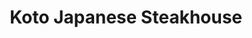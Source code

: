 ---
layout: place
title: Koto Japanese Steakhouse
permalink: /indiana/noblesville/koto-japanese-steakhouse.html
stateAbbr: IN
stateName: Indiana
cityName: Noblesville
seo:
  type: restaurant
  links: https://www.kotofishers.com/
place_id: ChIJT-xM6GHJFIgRSowJ0UO51e8
photos:
  - name: >-
      places/ChIJT-xM6GHJFIgRSowJ0UO51e8/photos/AeeoHcJhgKKK7lUDTeRInQIH5fKz9fXPRUv6PmIRQDppXuMRio1m2nlwepGp-ZJDYSIIZVVxmlPUn7pJ6pen5oW53JuEg7ZMetweAdubyiAop_tb4DKAauPEAWoCPJgXIMKRa8Lf4G3UWM_eFpo-xyDRh1PZ4hlbaWM2c6VAlKqyVY3xSjqF_w5caM8hcEdU70tsI-Nim1MLuWv8vta_JSb8_5OEzK6LbYt9t94L1e6rYdCoPRn5ofBxeidj2vLjv7e7n4uvlnLPRbkEweUGi4SC18DMxP_VQd3LCl50uc70_Y6GaZviioNGx1A6oMoq1RY38oVE7DY3kL7CcjQ6kGFqh9ryE_M6RuEWahpQs5IWwvlABGh5Ev8xNZNkOJ7CgyInzVgzq9zHJgfcuF3Z6WO88cv2NJjeZqh6EHA5x8yuRue-jw
    widthPx: 1600
    heightPx: 901
    authorAttributions:
      - displayName: redwards 2020
        uri: https://maps.google.com/maps/contrib/114543349634991947686
        photoUri: >-
          https://lh3.googleusercontent.com/a-/ALV-UjW0rI1HJYVB-eWn2bLxnUdqMppYlGYh8_YTaK-sFtx4KS1V1SGnSA=s100-p-k-no-mo
    flagContentUri: >-
      https://www.google.com/local/imagery/report/?cb_client=maps_api_places.places_api&image_key=!1e10!2sCIHM0ogKEICAgICkmazkVg&hl=en-US
    googleMapsUri: >-
      https://www.google.com/maps/place//data=!3m4!1e2!3m2!1sCIHM0ogKEICAgICkmazkVg!2e10!4m2!3m1!1s0x8814c961e84cec4f:0xefd5b943d1098c4a
  - name: >-
      places/ChIJT-xM6GHJFIgRSowJ0UO51e8/photos/AeeoHcLBiOeB5lqDLX53WpRBweV0WBmP-MVEDJgYni2FMT_lTJdbhJFgVqh3IOuJE0L4SiA4lWPmZoNfyowcxDnb_Dzp3DNSkZzOJt3nX6PQBftyMRYeg0JnJzMc401GTiaNH80im048SLBcTAc0dNOUEn0Avr3zzQNRGZp4Wyh9BLsnHWylbqdOoBgLhrsOvDMb8CSqiplF3TxzbnNLrsTGW_gbpj6E6WDDcSiWMjESrR90fszO6qU-cU89Vdk2JcoUtMc668868z2Ly34-w42Kpc9FnBOYXlxWP3ifnZcgp-vQaQ
    widthPx: 1080
    heightPx: 1080
    authorAttributions:
      - displayName: Koto Japanese Steakhouse
        uri: https://maps.google.com/maps/contrib/108222714104921103607
        photoUri: >-
          https://lh3.googleusercontent.com/a/ACg8ocLGQhDyssuT0bklrw9pX52ipPwiA7absWhd2BJsy9O9cZvsNg=s100-p-k-no-mo
    flagContentUri: >-
      https://www.google.com/local/imagery/report/?cb_client=maps_api_places.places_api&image_key=!1e10!2sAF1QipPeJBL-2K3NfIQ9jCyI072xDdfplwQdC5GgKt0J&hl=en-US
    googleMapsUri: >-
      https://www.google.com/maps/place//data=!3m4!1e2!3m2!1sAF1QipPeJBL-2K3NfIQ9jCyI072xDdfplwQdC5GgKt0J!2e10!4m2!3m1!1s0x8814c961e84cec4f:0xefd5b943d1098c4a
  - name: >-
      places/ChIJT-xM6GHJFIgRSowJ0UO51e8/photos/AeeoHcL_-L8JLBDyCVKAmxbBC94nV1MStI6dNaVHAXFJiPco0zwgyBq9erTwRJwMrj-N7x0-Wq4-nmBbaEeNBOHXxzfj4VnCDyt3yezas2RgtrnXaTDEjb5otGbmg4Of-99yeHkm1Kk99oqESGEME6tOcT-wAzK_s8VNDIFrHaHiW449DECRkg_iPR_xnUuvzCJ-c0VyL1Aj0WFRzybeuyG_0YBwGUwd1gbWHhIjruJZMOB_dSVEqtuuSM10OBu6LngRo0ee8w9CTuLQo9uXo_1vx84xiUTqDdz-8vXmnaJA7YBtbj9eniPbK21qedS2lAnK1QSbTPnvsIBs4jY0--h6MX8TPkiRqE4z1ih0vogLEYm29RscOvFYUALAvP2s9DhbuslNzpV-RN4EbTIsvxhbeVxYdz-kYhLSEXSdO4MU-FsQXw
    widthPx: 3600
    heightPx: 4800
    authorAttributions:
      - displayName: Kenia Liceth
        uri: https://maps.google.com/maps/contrib/101042589950150509861
        photoUri: >-
          https://lh3.googleusercontent.com/a-/ALV-UjXNsZqIqfIbRjIKs6BHw0-DRN6Ftue7aY8IwgaHybcD4EmcByb6ew=s100-p-k-no-mo
    flagContentUri: >-
      https://www.google.com/local/imagery/report/?cb_client=maps_api_places.places_api&image_key=!1e10!2sCIHM0ogKEICAgIC_95L7NA&hl=en-US
    googleMapsUri: >-
      https://www.google.com/maps/place//data=!3m4!1e2!3m2!1sCIHM0ogKEICAgIC_95L7NA!2e10!4m2!3m1!1s0x8814c961e84cec4f:0xefd5b943d1098c4a
  - name: >-
      places/ChIJT-xM6GHJFIgRSowJ0UO51e8/photos/AeeoHcLF0A9U1lTLLY8H1oj6vH4E3N88_Czks_85fv_lfTbgo7edZy1XxI6HYpQ9H7_K0WpotVnEvjmJ3abFX6Lz_8KfWrtSqhoTtbKfYC3n5ROa_vkW6yzl6ME2U-WvLzir2Qrl3hz5SmFtQVVTe-WsR4XQjG6RUfwXKsdzJQrJS3YfuPevi2q60Rn8nbS1cCLe0He59OnruV_K8g1OMKFLq5no71RBuWZBSPdP4NS9BLa7vgMlnwLxcnw40dBZEi0N9pye6SZAOKCpJTQ8QvxPCWxH2Ny1HKpKtXQLy5eZ0TuI-q8gsrpENjscXeyx5EVyu8frNfUukFwNEv3lgYoGJZ9rWfmhRWpFsWPdMhZLxOCbLrR00dVYqGt-kTYivfaDvCXAE4rpE6IVq2Rm1xpCufkDtxyikchN68hco5INN1Chnw
    widthPx: 3614
    heightPx: 4800
    authorAttributions:
      - displayName: Jeremy Spivey
        uri: https://maps.google.com/maps/contrib/113703576329496888610
        photoUri: >-
          https://lh3.googleusercontent.com/a-/ALV-UjV09eW9b06-X-4170sOSZq_6QXu8W4oCmOgI-VHuFIlbXQmVVv4mg=s100-p-k-no-mo
    flagContentUri: >-
      https://www.google.com/local/imagery/report/?cb_client=maps_api_places.places_api&image_key=!1e10!2sCIHM0ogKEICAgIDfvLPgSQ&hl=en-US
    googleMapsUri: >-
      https://www.google.com/maps/place//data=!3m4!1e2!3m2!1sCIHM0ogKEICAgIDfvLPgSQ!2e10!4m2!3m1!1s0x8814c961e84cec4f:0xefd5b943d1098c4a
  - name: >-
      places/ChIJT-xM6GHJFIgRSowJ0UO51e8/photos/AeeoHcIFrR-wOQ4TWEIc_PBGGGfjaTE-z7XeUJVStq8_hJ93zjsMAJT8YBIyu4qWxpk4J6VHlRO7kcYv5i1CdyGqt7IOE8B2LnhgNR9TENVjMEudFnHAnZWyZFkH6iuI9rJyjmtSXJ_wI6wp7ZV6zSaaJJDrA-wxVBIYRAINyt25WLIEQCKRIgG5x_HCrGW_Q06C8pugms5ovAa5Ee1xZ5BbSkpxA5_zQtyYXPbpVtIRA3SbGix-gGQg80fZ8e1QdzQWjejL6q6GqBTnhb28jhe6LpDEFKXTj_OeLupTcCSEbtTz4kjgBiCjKDAkklMFH5EnQYvuGmpRpUKw7I5X-jgt2HpcjbPEg3sxW9kN1L59eC3meJGImNUk_gz8EiGhUhlB85HEu5-9VV1PQ-CGVB_g4uNhwrUsSfAkyJxP28WZeNlFywwJ
    widthPx: 4032
    heightPx: 1932
    authorAttributions:
      - displayName: Elizabeth E. J.
        uri: https://maps.google.com/maps/contrib/114437432788253184461
        photoUri: >-
          https://lh3.googleusercontent.com/a/ACg8ocJB9ZgqdDSE1bkGRXXCMyIRQTEEllkZXoOTqcMNN6dgVkB7NId-=s100-p-k-no-mo
    flagContentUri: >-
      https://www.google.com/local/imagery/report/?cb_client=maps_api_places.places_api&image_key=!1e10!2sCIHM0ogKEICAgID71YPo3AE&hl=en-US
    googleMapsUri: >-
      https://www.google.com/maps/place//data=!3m4!1e2!3m2!1sCIHM0ogKEICAgID71YPo3AE!2e10!4m2!3m1!1s0x8814c961e84cec4f:0xefd5b943d1098c4a
  - name: >-
      places/ChIJT-xM6GHJFIgRSowJ0UO51e8/photos/AeeoHcIoARVvz8bsmrVPm_lXr77J-KPJ84UBzQybuTQ0RPFlIvzUwdHhrLBwqnCJp5Tx_BK_XVQih2hJmVXjbJsvQF-wNQc3h43hWS6CC7WqwMUJQPcvA-DRLFW7kDDcKkjbCzcGWBi24cGURDlGLqt8W4kLqd9HHV7uwyvB3MKtHKUHC6SB-j_1E-qsTNkPwSd3hcYn7XXeyvmkWTbItQiG19KU-K2F3StP6kjLVA-uV3rL7_r92ygjJAmalf3cUviwF4gIIDmKTumVA_hlUOEFEkQBUyZbGZsuUr0-5vvoYLcdp8kv7AQOV31QlLfwP3kG20OfDwfLraw2B4u4pnO_Wu0wFtv_qYsiTCvkBIbYCGmusrH-RYRgyFegLNW8-VaIy_WO5tSUG5ltbaHfK-0dJ4iXWYLHmJQDhxrqv03MiCHfsJE
    widthPx: 4608
    heightPx: 3456
    authorAttributions:
      - displayName: Dave Crim
        uri: https://maps.google.com/maps/contrib/116222021141575472828
        photoUri: >-
          https://lh3.googleusercontent.com/a/ACg8ocLU9UoOUbJJVC_usgJxeSEyUcqpSDuUmK6FdrJuvUYWxOm70A=s100-p-k-no-mo
    flagContentUri: >-
      https://www.google.com/local/imagery/report/?cb_client=maps_api_places.places_api&image_key=!1e10!2sCIHM0ogKEICAgIDfmbPtkAE&hl=en-US
    googleMapsUri: >-
      https://www.google.com/maps/place//data=!3m4!1e2!3m2!1sCIHM0ogKEICAgIDfmbPtkAE!2e10!4m2!3m1!1s0x8814c961e84cec4f:0xefd5b943d1098c4a
  - name: >-
      places/ChIJT-xM6GHJFIgRSowJ0UO51e8/photos/AeeoHcIlVnIN-UYfrM7-knJRN5NEFPiRld3shl7isGEVWhm2HR57MY7mG_ULf3aZAjWTJW8XaI81jxRJ-gx0tAjmGMz0yRfuoCNP-FhNajUsxwCa2WQJIGssI82zu66DYMmuITHi2nKgnC8BbPSCiDWYe_FBrwibfRUsjJff3yLFs9FRKpAnlg0ayMk7oopkw5NTnNSb7Fe_R9kpwb4ITimUM0TCZMC6LbEvugN8emFDvm7_TdtCCC-Uj66P-3Njw-QaVIwRXNGalo0Z5YNT8BFoJMIq1EP4DUZfbIBNllQAIN0JV9K9q9PyZEIEegQJOZgjGoashcjUsROXGnNmRaXGtL8RjFhl09LsabgRP6cjw9YiYWubvG6WRDS-lW80YlCFq5CZzJo0CN_NBSz7YOUHOfZ0d9_JdcBORflGRo3U3VJRrw
    widthPx: 3000
    heightPx: 4000
    authorAttributions:
      - displayName: Michael Pinto
        uri: https://maps.google.com/maps/contrib/114177747235601967754
        photoUri: >-
          https://lh3.googleusercontent.com/a-/ALV-UjUQC36WbOFyjnYJQmoo1p6lUSSZ6HN9kaDGAdr_w_OQSBa1-mNvHQ=s100-p-k-no-mo
    flagContentUri: >-
      https://www.google.com/local/imagery/report/?cb_client=maps_api_places.places_api&image_key=!1e10!2sCIHM0ogKEICAgICLyuqNSw&hl=en-US
    googleMapsUri: >-
      https://www.google.com/maps/place//data=!3m4!1e2!3m2!1sCIHM0ogKEICAgICLyuqNSw!2e10!4m2!3m1!1s0x8814c961e84cec4f:0xefd5b943d1098c4a
  - name: >-
      places/ChIJT-xM6GHJFIgRSowJ0UO51e8/photos/AeeoHcKwr1S7vTkaSjq66ytb4lWN5AzKDON5cJWFbPgKgdOKtUKr9MPTLitDimkuuxVsWnYI53VYS8L8jq_Lnk9ZtI2IgLmOyfpJwt_uJmm5NGRqm2LJncofLj5MDFhsMJgok7PSeiUFyDtO7lz7fGK6iPfJHDRK3817HcQEIZuj0w2Fpm1_MkjHyUExUaTjsMPoz6RIyFRlh4nOimkmrRVVjGbiXj-0qWpTa1t6LuuQwaU0v5JQmeQxmqeuVE2TzOH5Dggozg2g-CCReF2ulN9StzFfejTcRWFrtqArRB0E3bb7_SqhMWioazT2laTcVy81RTdMSJbDVtiT7rnDUlNwtrO8R0VVQ2zZBo0wxydISJ2OxBx-efqzLJxKrigi66s8y5h39LXsv7tAOZO_l4k4yEcVjHfB1UGgOnacA8gt8LwaJw
    widthPx: 3611
    heightPx: 4800
    authorAttributions:
      - displayName: Jeremy Spivey
        uri: https://maps.google.com/maps/contrib/113703576329496888610
        photoUri: >-
          https://lh3.googleusercontent.com/a-/ALV-UjV09eW9b06-X-4170sOSZq_6QXu8W4oCmOgI-VHuFIlbXQmVVv4mg=s100-p-k-no-mo
    flagContentUri: >-
      https://www.google.com/local/imagery/report/?cb_client=maps_api_places.places_api&image_key=!1e10!2sCIHM0ogKEICAgIDfvLPgcQ&hl=en-US
    googleMapsUri: >-
      https://www.google.com/maps/place//data=!3m4!1e2!3m2!1sCIHM0ogKEICAgIDfvLPgcQ!2e10!4m2!3m1!1s0x8814c961e84cec4f:0xefd5b943d1098c4a
  - name: >-
      places/ChIJT-xM6GHJFIgRSowJ0UO51e8/photos/AeeoHcJnZbLJ3rTE32o7TPKEu2UGVXsFR7UdvYqYEn30_2MWbo-wl6kf0MX_91FrSx8NOV8ORexA0V5c_PB0aYLZbWgMv9a2AoIiSpemlqN2x55tciFIX6zcOwxS11YKYpYxCpmpanfjO7FWDzDI7j-gdo8wlq53gjzJu9MLxq8P5nVvZglpLckw9R-TQ3EWlrojtENC2ehn-_lmC5LTW7sUMSXth3g7GNZcZZgh4MNPmEmVFeYaHT1eUfAkzVPpaIdesYxFU2Z2_dfUgav-G4dstDD4CaqambaJ-f0qQU85CoHqKp3HeB0eJWMyfd9rTqvTvlaU_fUOC_P-5SstaTyzrvFnx-wMIIidqrpDWs_bE8JuLGYlDdHgbGxJfciz8VvcjzSvjbWbJwkUI-jY6g29lxvzVkfijQADYI0VuKWgl7B5wgR4
    widthPx: 3024
    heightPx: 4032
    authorAttributions:
      - displayName: Rebecca C
        uri: https://maps.google.com/maps/contrib/107432558909728437898
        photoUri: >-
          https://lh3.googleusercontent.com/a-/ALV-UjVojCyDJWEXBeLofFhMFQ3ZstoTt3gFqwdaifiymSkPkEb218ga=s100-p-k-no-mo
    flagContentUri: >-
      https://www.google.com/local/imagery/report/?cb_client=maps_api_places.places_api&image_key=!1e10!2sCIHM0ogKEICAgIDZ8N3UowE&hl=en-US
    googleMapsUri: >-
      https://www.google.com/maps/place//data=!3m4!1e2!3m2!1sCIHM0ogKEICAgIDZ8N3UowE!2e10!4m2!3m1!1s0x8814c961e84cec4f:0xefd5b943d1098c4a
  - name: >-
      places/ChIJT-xM6GHJFIgRSowJ0UO51e8/photos/AeeoHcLpapjCjNwGulVSMwvBrifi8yFs1Fa_epSqBpH9TrGOi0ldYX5hxDcED0szLo9J5yCMaLFV_czi36u4jCb_RA3FD7F1QCmxMW2T8LBQ3Qxbtk9Pep78kvk6lE-WMDFA9imXZUxCXi1uuDGahcf5ye-1E6w_SisCIi8y4a72CZ6HkvpDbT7NcziZq6i3VgVvcg93T2PweXt0pdyvqQZd9Qon15Pdqi8YT5flD4IFl25xabTVeCOgPABnD5PptB_8IzEWpnThCU5uW0dBJLe30W6hYCNaiGFp9pa5RJMdLo9BfA
    widthPx: 1080
    heightPx: 1080
    authorAttributions:
      - displayName: Koto Japanese Steakhouse
        uri: https://maps.google.com/maps/contrib/108222714104921103607
        photoUri: >-
          https://lh3.googleusercontent.com/a/ACg8ocLGQhDyssuT0bklrw9pX52ipPwiA7absWhd2BJsy9O9cZvsNg=s100-p-k-no-mo
    flagContentUri: >-
      https://www.google.com/local/imagery/report/?cb_client=maps_api_places.places_api&image_key=!1e10!2sAF1QipNIp8cMPRKnlHXufcc7qZjOs3UxAvgxomksv7ab&hl=en-US
    googleMapsUri: >-
      https://www.google.com/maps/place//data=!3m4!1e2!3m2!1sAF1QipNIp8cMPRKnlHXufcc7qZjOs3UxAvgxomksv7ab!2e10!4m2!3m1!1s0x8814c961e84cec4f:0xefd5b943d1098c4a
address: 13398 Tegler Dr, Noblesville, IN 46060, USA
street: 13398 Tegler Dr
city: Noblesville
state: IN
zip: '46060'
country: USA
neighborhood: null
latitude: '39.995434'
longitude: '-85.926332'
accessibility_options:
  wheelchairAccessibleParking: true
  wheelchairAccessibleEntrance: true
  wheelchairAccessibleRestroom: true
  wheelchairAccessibleSeating: true
business_status: OPERATIONAL
name: Koto Japanese Steakhouse
google_maps_links:
  directionsUri: >-
    https://www.google.com/maps/dir//''/data=!4m7!4m6!1m1!4e2!1m2!1m1!1s0x8814c961e84cec4f:0xefd5b943d1098c4a!3e0
  placeUri: https://maps.google.com/?cid=17281922846025157706
  writeAReviewUri: >-
    https://www.google.com/maps/place//data=!4m3!3m2!1s0x8814c961e84cec4f:0xefd5b943d1098c4a!12e1
  reviewsUri: >-
    https://www.google.com/maps/place//data=!4m4!3m3!1s0x8814c961e84cec4f:0xefd5b943d1098c4a!9m1!1b1
  photosUri: >-
    https://www.google.com/maps/place//data=!4m3!3m2!1s0x8814c961e84cec4f:0xefd5b943d1098c4a!10e5
primary_type: Restaurant
opening_hours:
  regular: null
  current: null
secondary_opening_hours:
  regular:
    weekdayDescriptions: null
    type: null
  current:
    weekdayDescriptions: null
    type: null
phone: (317) 776-5686
price_level: PRICE_LEVEL_MODERATE
price_range: $20 &ndash; $30
rating: '4.3'
rating_count: 0
website: https://www.kotofishers.com/
description: >-
  Discover Koto Japanese Steakhouse in Noblesville, IN$$$Koto Japanese
  Steakhouse in Noblesville, IN, delivers a relaxed and inviting atmosphere
  perfect for enjoying authentic Japanese flavors, including fresh hibachi
  dishes and sushi options that appeal to a variety of tastes. The eatery
  features a welcoming setup with elements like a striking fish tank, enhancing
  the casual dining vibe while offering accessible seating and parking for all
  guests. Diners can savor a range of Japanese-inspired meals, from sizzling
  hibachi favorites to lighter sushi selections, making it a go-to spot for
  those seeking Japanese places near me. With options for groups and families,
  the restaurant emphasizes convenience and enjoyment, ensuring a comfortable
  experience for everyone. Its moderate pricing and variety of choices position
  it as a solid choice among sushi restaurants in the area.
generative_summary: >-
  Discover Koto Japanese Steakhouse in Noblesville, IN$$$Koto Japanese
  Steakhouse in Noblesville, IN, delivers a relaxed and inviting atmosphere
  perfect for enjoying authentic Japanese flavors, including fresh hibachi
  dishes and sushi options that appeal to a variety of tastes. The eatery
  features a welcoming setup with elements like a striking fish tank, enhancing
  the casual dining vibe while offering accessible seating and parking for all
  guests. Diners can savor a range of Japanese-inspired meals, from sizzling
  hibachi favorites to lighter sushi selections, making it a go-to spot for
  those seeking Japanese places near me. With options for groups and families,
  the restaurant emphasizes convenience and enjoyment, ensuring a comfortable
  experience for everyone. Its moderate pricing and variety of choices position
  it as a solid choice among sushi restaurants in the area.
generative_disclosure: Summarized by AI using the Grok-3-Mini model.
reviews:
  - name: >-
      places/ChIJT-xM6GHJFIgRSowJ0UO51e8/reviews/ChZDSUhNMG9nS0VJQ0FnSURmdkxQZ1VREAE
    relativePublishTimeDescription: 3 months ago
    rating: 4
    text:
      text: >-
        Always very consistent hibachi experience. The food is always fresh and
        good and the chefs do a great job of entertaining to make your meal a
        little more exciting. Great place to take kids for the experience or sit
        on the sushi side for more privacy.
      languageCode: en
    originalText:
      text: >-
        Always very consistent hibachi experience. The food is always fresh and
        good and the chefs do a great job of entertaining to make your meal a
        little more exciting. Great place to take kids for the experience or sit
        on the sushi side for more privacy.
      languageCode: en
    authorAttribution:
      displayName: Jeremy Spivey
      uri: https://www.google.com/maps/contrib/113703576329496888610/reviews
      photoUri: >-
        https://lh3.googleusercontent.com/a-/ALV-UjV09eW9b06-X-4170sOSZq_6QXu8W4oCmOgI-VHuFIlbXQmVVv4mg=s128-c0x00000000-cc-rp-mo-ba5
    publishTime: '2025-01-04T19:34:09.196652Z'
    flagContentUri: >-
      https://www.google.com/local/review/rap/report?postId=ChZDSUhNMG9nS0VJQ0FnSURmdkxQZ1VREAE&d=17924085&t=1
    googleMapsUri: >-
      https://www.google.com/maps/reviews/data=!4m6!14m5!1m4!2m3!1sChZDSUhNMG9nS0VJQ0FnSURmdkxQZ1VREAE!2m1!1s0x8814c961e84cec4f:0xefd5b943d1098c4a
  - name: >-
      places/ChIJT-xM6GHJFIgRSowJ0UO51e8/reviews/ChdDSUhNMG9nS0VJQ0FnSUNMeXVxTnN3RRAB
    relativePublishTimeDescription: 10 months ago
    rating: 4
    text:
      text: >-
        We came to Fisher's for a swim meet and had a very enjoyable lunch at
        Koto.  We came with a few other families so we had an entire table (Both
        Sides).  They were extremely efficient and it wasn't hard for them to
        have 2 hibachi cooks at the same time.


        First of all, the staff was very friendly, from the hostess to the
        cooks.  The food was good.  I have been to tons of hibachi restaurants
        in my life and this one sits in the top 10% of them.


        The restaurant, in itself, was nice and had a huge welcoming fishtank.


        The next time we come, we will definitely be back since hibachi has
        become a swim team ritual 😆
      languageCode: en
    originalText:
      text: >-
        We came to Fisher's for a swim meet and had a very enjoyable lunch at
        Koto.  We came with a few other families so we had an entire table (Both
        Sides).  They were extremely efficient and it wasn't hard for them to
        have 2 hibachi cooks at the same time.


        First of all, the staff was very friendly, from the hostess to the
        cooks.  The food was good.  I have been to tons of hibachi restaurants
        in my life and this one sits in the top 10% of them.


        The restaurant, in itself, was nice and had a huge welcoming fishtank.


        The next time we come, we will definitely be back since hibachi has
        become a swim team ritual 😆
      languageCode: en
    authorAttribution:
      displayName: Michael Pinto
      uri: https://www.google.com/maps/contrib/114177747235601967754/reviews
      photoUri: >-
        https://lh3.googleusercontent.com/a-/ALV-UjUQC36WbOFyjnYJQmoo1p6lUSSZ6HN9kaDGAdr_w_OQSBa1-mNvHQ=s128-c0x00000000-cc-rp-mo-ba5
    publishTime: '2024-06-17T20:56:05.268867Z'
    flagContentUri: >-
      https://www.google.com/local/review/rap/report?postId=ChdDSUhNMG9nS0VJQ0FnSUNMeXVxTnN3RRAB&d=17924085&t=1
    googleMapsUri: >-
      https://www.google.com/maps/reviews/data=!4m6!14m5!1m4!2m3!1sChdDSUhNMG9nS0VJQ0FnSUNMeXVxTnN3RRAB!2m1!1s0x8814c961e84cec4f:0xefd5b943d1098c4a
  - name: >-
      places/ChIJT-xM6GHJFIgRSowJ0UO51e8/reviews/ChdDSUhNMG9nS0VJQ0FnTUNRd2MzSzZnRRAB
    relativePublishTimeDescription: a month ago
    rating: 5
    text:
      text: >-
        Had lunch with a friend. The server was friendly and courteous but very
        professional and treated us with respect. When asked about the menu
        items, he was very knowledgeable and helpful. I had the steak and
        scallops with stir-fried vegetables and fried rice. We also had steamed
        dumplings and hot green tea served from a cast iron kettle. The food was
        great and the prices were reasonable. There is a saltwater aquarium in
        the entrance, and there are hibachi throughout the resultant where chefs
        will prepare your food in front of you.
      languageCode: en
    originalText:
      text: >-
        Had lunch with a friend. The server was friendly and courteous but very
        professional and treated us with respect. When asked about the menu
        items, he was very knowledgeable and helpful. I had the steak and
        scallops with stir-fried vegetables and fried rice. We also had steamed
        dumplings and hot green tea served from a cast iron kettle. The food was
        great and the prices were reasonable. There is a saltwater aquarium in
        the entrance, and there are hibachi throughout the resultant where chefs
        will prepare your food in front of you.
      languageCode: en
    authorAttribution:
      displayName: Michael B
      uri: https://www.google.com/maps/contrib/112826037407929161928/reviews
      photoUri: >-
        https://lh3.googleusercontent.com/a-/ALV-UjX5KWZJKjEMBO5Q9jC1OfpJ65J6SYHbrQ_beotFJpytTj5r9YZuFA=s128-c0x00000000-cc-rp-mo-ba4
    publishTime: '2025-03-04T22:24:20.877782Z'
    flagContentUri: >-
      https://www.google.com/local/review/rap/report?postId=ChdDSUhNMG9nS0VJQ0FnTUNRd2MzSzZnRRAB&d=17924085&t=1
    googleMapsUri: >-
      https://www.google.com/maps/reviews/data=!4m6!14m5!1m4!2m3!1sChdDSUhNMG9nS0VJQ0FnTUNRd2MzSzZnRRAB!2m1!1s0x8814c961e84cec4f:0xefd5b943d1098c4a
  - name: >-
      places/ChIJT-xM6GHJFIgRSowJ0UO51e8/reviews/ChZDSUhNMG9nS0VJQ0FnSURQdVpXSVR3EAE
    relativePublishTimeDescription: 4 months ago
    rating: 1
    text:
      text: >-
        Ordered a salad and sushi. Delivered by GrubHub. The salad Koto sent was
        inedible. It was brown and slimy. Called the restaurant. Only way to
        make it right was to report it to GrubHub and then have GrubHub deliver
        another salad  - or bring the salad in and they would give us another
        salad. This wasn't GrubHub's fault and taking the salad in defeats the
        whole purpose ordering in. Won't be ordering from them again or
        frequenting the restaurant.
      languageCode: en
    originalText:
      text: >-
        Ordered a salad and sushi. Delivered by GrubHub. The salad Koto sent was
        inedible. It was brown and slimy. Called the restaurant. Only way to
        make it right was to report it to GrubHub and then have GrubHub deliver
        another salad  - or bring the salad in and they would give us another
        salad. This wasn't GrubHub's fault and taking the salad in defeats the
        whole purpose ordering in. Won't be ordering from them again or
        frequenting the restaurant.
      languageCode: en
    authorAttribution:
      displayName: Judith Apple-VanAlstine
      uri: https://www.google.com/maps/contrib/112390997282454548110/reviews
      photoUri: >-
        https://lh3.googleusercontent.com/a/ACg8ocL6hrEy66Ba8goVKyWbvELY3ugKRrIEgpP51OmrXuu1X8qLnQ=s128-c0x00000000-cc-rp-mo
    publishTime: '2024-12-03T22:50:14.792929Z'
    flagContentUri: >-
      https://www.google.com/local/review/rap/report?postId=ChZDSUhNMG9nS0VJQ0FnSURQdVpXSVR3EAE&d=17924085&t=1
    googleMapsUri: >-
      https://www.google.com/maps/reviews/data=!4m6!14m5!1m4!2m3!1sChZDSUhNMG9nS0VJQ0FnSURQdVpXSVR3EAE!2m1!1s0x8814c961e84cec4f:0xefd5b943d1098c4a
  - name: >-
      places/ChIJT-xM6GHJFIgRSowJ0UO51e8/reviews/ChZDSUhNMG9nS0VJQ0FnTURBaE1uOU5BEAE
    relativePublishTimeDescription: 2 months ago
    rating: 5
    text:
      text: >-
        Had lunch there today. Great service, delicious food. Kept us
        entertained. Had extra food to pass around, very generous. Very clean
        bathrooms. Left my wallet, and a hostess(?) was kind enough to find it
        for me while they were closed and brought it out to me. Definitely a
        must try for everything mentioned and a great atmosphere.
      languageCode: en
    originalText:
      text: >-
        Had lunch there today. Great service, delicious food. Kept us
        entertained. Had extra food to pass around, very generous. Very clean
        bathrooms. Left my wallet, and a hostess(?) was kind enough to find it
        for me while they were closed and brought it out to me. Definitely a
        must try for everything mentioned and a great atmosphere.
      languageCode: en
    authorAttribution:
      displayName: Lisa Kwon
      uri: https://www.google.com/maps/contrib/105737634535998321778/reviews
      photoUri: >-
        https://lh3.googleusercontent.com/a/ACg8ocLa_mdzNcVRsu5XVdO_mhSXVOTPLLfImf6aUAETj3s1aJGb=s128-c0x00000000-cc-rp-mo
    publishTime: '2025-02-07T00:33:54.441902Z'
    flagContentUri: >-
      https://www.google.com/local/review/rap/report?postId=ChZDSUhNMG9nS0VJQ0FnTURBaE1uOU5BEAE&d=17924085&t=1
    googleMapsUri: >-
      https://www.google.com/maps/reviews/data=!4m6!14m5!1m4!2m3!1sChZDSUhNMG9nS0VJQ0FnTURBaE1uOU5BEAE!2m1!1s0x8814c961e84cec4f:0xefd5b943d1098c4a
review_summary: >-
  What Visitors Are Sharing$$$Visitors often praise the reliable hibachi and
  sushi offerings at this spot, highlighting the entertaining preparation that
  adds fun to every meal and keeps the energy lively. Many appreciate the fresh
  ingredients and generous portions that make it feel like a great value,
  especially for families or groups looking for a casual outing. Service stands
  out as friendly and efficient, with staff going the extra mile to ensure a
  welcoming vibe, though some note that prices can lean toward the higher end
  for certain items. Overall, it's a favorite for those searching for top-rated
  sushi near me, with the atmosphere buzzing with excitement and positive
  energy. If you're in the mood for Japanese cuisine that's both delicious and
  engaging, this place delivers a solid experience worth trying.
review_disclosure: Summarized by AI using the Grok-3-Mini model.
parking_options:
  freeParkingLot: true
  freeStreetParking: true
  paidStreetParking: false
  valetParking: false
payment_options:
  acceptsCreditCards: true
  acceptsDebitCards: true
  acceptsCashOnly: false
allow_dogs: null
curbside_pickup: null
delivery: true
dine_in: true
good_for_children: true
good_for_groups: true
good_for_sports: false
live_music: false
menu_for_children: true
outdoor_seating: true
reservable: true
restroom: true
serves_beer: true
serves_breakfast: false
serves_brunch: false
serves_cocktails: true
serves_coffee: false
serves_dinner: true
serves_dessert: true
serves_lunch: true
serves_vegetarian_food: true
serves_wine: true
takeout: true
update_category: pro
places_description: null

---